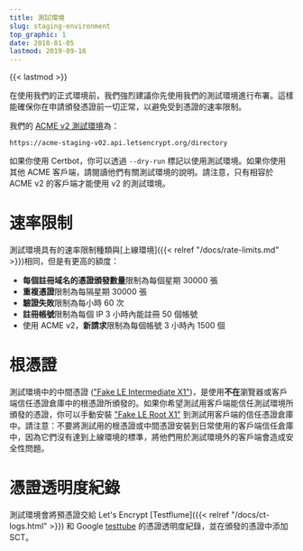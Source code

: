 ```yaml
---
title: 測試環境
slug: staging-environment
top_graphic: 1
date: 2018-01-05
lastmod: 2019-09-16
---
```


{{< lastmod >}}

在使用我們的正式環境前，我們強烈建議你先使用我們的測試環境進行布署。這樣能確保你在申請頒發憑證前一切正常，以避免受到憑證的速率限制。

我們的 [ACME v2 測試環境](https://community.letsencrypt.org/t/staging-endpoint-for-acme-v2/49605)為：

`https://acme-staging-v02.api.letsencrypt.org/directory`

如果你使用 Certbot，你可以透過 `--dry-run` 標記以使用測試環境。如果你使用其他 ACME 客戶端，請閱讀他們有關測試環境的說明。請注意，只有相容於 ACME v2 的客戶端才能使用 v2 的測試環境。

# 速率限制

測試環境具有的速率限制種類與[上線環境]({{< relref "/docs/rate-limits.md" >}})相同，但是有更高的額度：

* **每個註冊域名的憑證頒發數量**限制為每個星期 30000 張
* **重複憑證**限制為每隔星期 30000 張
* **驗證失敗**限制為每小時 60 次
* **註冊帳號**限制為每個 IP 3 小時內能註冊 50 個帳號
* 使用 ACME v2，**新請求**限制為每個帳號 3 小時內 1500 個


# 根憑證

測試環境中的中間憑證 (["Fake LE Intermediate X1"](/certs/fakeleintermediatex1.pem))，是使用**不在**瀏覽器或客戶端信任憑證倉庫中的根憑證所頒發的。如果你希望測試用客戶端能信任測試環境所頒發的憑證，你可以手動安裝 ["Fake LE Root X1"](/certs/fakelerootx1.pem) 到測試用客戶端的信任憑證倉庫中。請注意：不要將測試用的根憑證或中間憑證安裝到日常使用的客戶端信任倉庫中，因為它們沒有達到上線環境的標準，將他們用於測試環境外的客戶端會造成安全性問題。

# 憑證透明度紀錄

測試環境會將預憑證交給 Let's Encrypt [Testflume]({{< relref "/docs/ct-logs.html" >}}) 和 Google [testtube](http://www.certificate-transparency.org/known-logs#TOC-Test-Logs) 的憑證透明度紀錄，並在頒發的憑證中添加 SCT。
